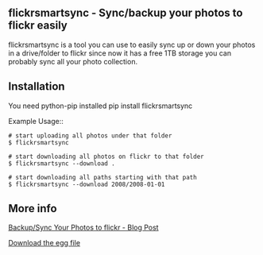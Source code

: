 **flickrsmartsync** - Sync/backup your photos to flickr easily 
------------------
flickrsmartsync is a tool you can use to easily sync up or down your
photos in a drive/folder to flickr since now it has a free 1TB storage
you can probably sync all your photo collection.


Installation
---------------
You need python-pip installed
    pip install flickrsmartsync


Example Usage::

    # start uploading all photos under that folder
    $ flickrsmartsync

    # start downloading all photos on flickr to that folder
    $ flickrsmartsync --download .
    
    # start downloading all paths starting with that path
    $ flickrsmartsync --download 2008/2008-01-01


More info
--------------
[Backup/Sync Your Photos to flickr - Blog Post](http://blog.altlimit.com/2013/05/backupsync-your-photos-to-flickr-script.html)

[Download the egg file](https://pypi.python.org/pypi/flickrsmartsync)

